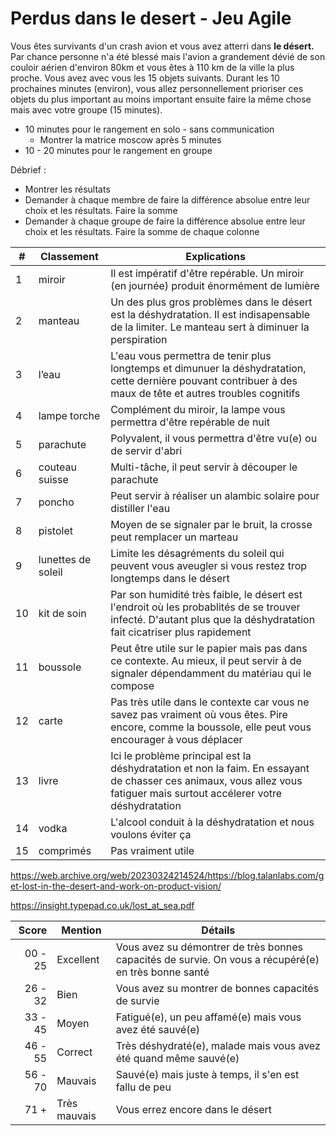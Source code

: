 # Perdus dans le desert - Jeu Agile
Vous êtes survivants d'un crash avion et vous avez atterri dans **le désert.** Par chance personne n'a été blessé mais l'avion a grandement dévié de son couloir aérien d'environ 80km et vous êtes à 110 km de la ville la plus proche. Vous avez avec vous les 15 objets suivants.
Durant les 10 prochaines minutes (environ), vous allez personnellement prioriser ces objets du plus important au moins important ensuite faire la même chose mais avec votre groupe (15 minutes).

- 10 minutes pour le rangement en solo - sans communication
    - Montrer la matrice moscow après 5 minutes
- 10 - 20 minutes pour le rangement en groupe

Débrief :
- Montrer les résultats
- Demander à chaque membre de faire la différence absolue entre leur choix et les résultats. Faire la somme
- Demander à chaque groupe de faire la différence absolue entre leur choix et les résultats. Faire la somme de chaque colonne

| #  | Classement     | Explications     |
|----|----------------|----------------|
| 1  | miroir         | Il est impératif d'être repérable. Un miroir (en journée) produit énormément de lumière |
| 2  | manteau        | Un des plus gros problèmes dans le désert est la déshydratation. Il est indisapensable de la limiter. Le manteau sert à diminuer la perspiration|
| 3  | l’eau          | L'eau vous permettra de tenir plus longtemps et dimunuer la déshydratation, cette dernière pouvant contribuer à des maux de tête et autres troubles cognitifs|
| 4  | lampe torche   | Complément du miroir, la lampe vous permettra d'être repérable de nuit |
| 5  | parachute      | Polyvalent, il vous permettra d'être vu(e) ou de servir d'abri |
| 6  | couteau suisse | Multi-tâche, il peut servir à découper le parachute |
| 7  | poncho         | Peut servir à réaliser un alambic solaire pour distiller l'eau |
| 8  | pistolet       | Moyen de se signaler par le bruit, la crosse peut remplacer un marteau |
| 9  | lunettes de soleil       | Limite les désagréments du soleil qui peuvent vous aveugler si vous restez trop longtemps dans le désert |
| 10 | kit de soin    | Par son humidité très faible, le désert est l'endroit où les probablités de se trouver infecté. D'autant plus que la déshydratation fait cicatriser plus rapidement |
| 11 | boussole       | Peut être utile sur le papier mais pas dans ce contexte. Au mieux, il peut servir à de signaler dépendamment du matériau qui le compose |
| 12 | carte          | Pas très utile dans le contexte car vous ne savez pas vraiment où vous êtes. Pire encore, comme la boussole, elle peut vous encourager à vous déplacer |
| 13 | livre          | Ici le problème principal est la déshydratation et non la faim. En essayant de chasser ces animaux, vous allez vous fatiguer mais surtout accélerer votre déshydratation
| 14 | vodka          | L'alcool conduit à la déshydratation et nous voulons éviter ça
| 15 | comprimés      | Pas vraiment utile

https://web.archive.org/web/20230324214524/https://blog.talanlabs.com/get-lost-in-the-desert-and-work-on-product-vision/

https://insight.typepad.co.uk/lost_at_sea.pdf

|Score|Mention|Détails|
|---------:|--------------|-------------------------------------------------------------|
| 00 - 25  | Excellent    | Vous avez su démontrer de très bonnes capacités de survie. On vous a récupéré(e) en très bonne santé  |
| 26 - 32  | Bien         | Vous avez su montrer de bonnes capacités de survie          |
| 33 - 45  | Moyen        | Fatigué(e), un peu affamé(e) mais vous avez été sauvé(e)             |
| 46 - 55  | Correct      | Très déshydraté(e), malade mais vous avez été quand même sauvé(e) |
| 56 - 70  | Mauvais      | Sauvé(e) mais juste à temps, il s'en est fallu de peu          |
| 71 +     | Très mauvais | Vous errez encore dans le désert                            |
